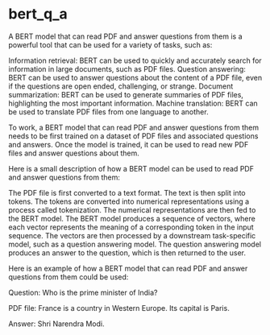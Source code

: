 # bert_q_a
A BERT model that can read PDF and answer questions from them is a powerful tool that can be used for a variety of tasks, such as:

Information retrieval: BERT can be used to quickly and accurately search for information in large documents, such as PDF files.
Question answering: BERT can be used to answer questions about the content of a PDF file, even if the questions are open ended, challenging, or strange.
Document summarization: BERT can be used to generate summaries of PDF files, highlighting the most important information.
Machine translation: BERT can be used to translate PDF files from one language to another.

To work, a BERT model that can read PDF and answer questions from them needs to be first trained on a dataset of PDF files and associated questions and answers. Once the model is trained, it can be used to read new PDF files and answer questions about them.

Here is a small description of how a BERT model can be used to read PDF and answer questions from them:

The PDF file is first converted to a text format.
The text is then split into tokens.
The tokens are converted into numerical representations using a process called tokenization.
The numerical representations are then fed to the BERT model.
The BERT model produces a sequence of vectors, where each vector represents the meaning of a corresponding token in the input sequence.
The vectors are then processed by a downstream task-specific model, such as a question answering model.
The question answering model produces an answer to the question, which is then returned to the user.

Here is an example of how a BERT model that can read PDF and answer questions from them could be used:

Question: Who is the prime minister of India?

PDF file: France is a country in Western Europe. Its capital is Paris.

Answer: Shri Narendra Modi.
